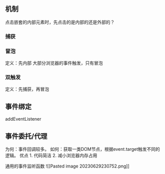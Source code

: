 ## 机制
点击嵌套的内部元素时，先点击的是内部的还是外部的？
### 捕获
### 冒泡
定义：先内部
大部分浏览器的事件触发，只有冒泡
### 双触发
定义：先捕获，再冒泡
## 事件绑定
addEventListener
## 事件委托/代理
为何：事件回调较多。
如何：获取一类DOM节点，根据event.target触发不同的逻辑。
优点
	1. 代码简洁
	2. 减小浏览器内存占用

通用的事件监听函数
![[Pasted image 20230629230752.png]] 